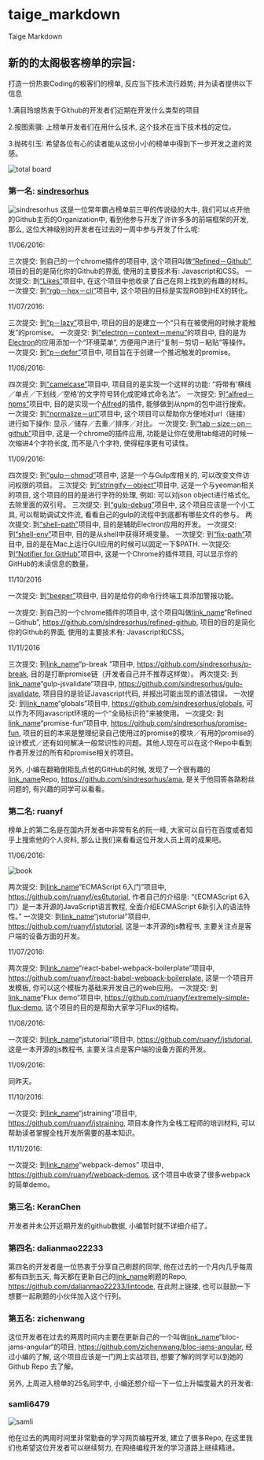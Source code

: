 # taige_markdown
Taige Markdown

## 新的的太阁极客榜单的宗旨:
打造一份热衷Coding的极客们的榜单, 反应当下技术流行趋势, 并为读者提供以下信息

1.满目玲琅热衷于Github的开发者们近期在开发什么类型的项目

2.按图索骥: 上榜单开发者们在用什么技术, 这个技术在当下技术栈的定位。

3.抛砖引玉: 希望各位有心的读者能从这份小小的榜单中得到下一步开发之道的灵感。

![total board](taige_image/img/1total.png)

### 第一名: [sindresorhus](url)
![sindresorhus](taige_image/img/2sindresorhus.png)
这是一位常年霸占榜单前三甲的传说级的大牛, 我们可以点开他的Github主页的Organization中, 看到他参与开发了许许多多的前端框架的开发, 那么, 这位大神级别的开发者在过去的一周中参与开发了什么呢:

11/06/2016:

三次提交: 到自己的一个chrome插件的项目中, 这个项目叫做[“Refined－Github”](https://github.com/sindresorhus/refined-github), 项目的目的是简化你的Github的界面, 使用的主要技术有: Javascript和CSS。
一次提交: 到[“Likes”](https://github.com/sindresorhus/likes)项目中, 在这个项目中他收录了自己在网上找到的有趣的材料。
一次提交: 到[“rgb－hex－cli”](https://github.com/sindresorhus/rgb-hex-cli)项目中, 这个项目的目标是实现RGB到HEX的转化。

11/07/2016:

三次提交: 到[“p－lazy”](https://github.com/sindresorhus/p-lazy)项目中,
项目的目的是建立一个“只有在被使用的时候才能触发”的promise。
一次提交: 到[“electron－context－menu”](https://github.com/sindresorhus/electron-context-menu)的项目中,  目的是为[Electron](http://electron.atom.io/)的应用添加一个“环境菜单”, 方便用户进行“复制－剪切－粘贴”等操作。
一次提交: 到[“p－defer”](https://github.com/sindresorhus/p-defer)项目中, 项目旨在于创建一个推迟触发的promise。

11/08/2016:

四次提交: 到[“camelcase”](https://github.com/sindresorhus/camelcase)项目中,  项目目的是实现一个这样的功能: “将带有‘横线／单点／下划线／空格’的文字符号转化成驼峰式命名法”。
一次提交: 到[“alfred－npms”](https://github.com/sindresorhus/alfred-npms)项目中,  目的是实现一个[Alfred](https://www.alfredapp.com/)的插件, 能够做到从npm的包中进行搜索。
一次提交: 到[“normalize－url”](https://github.com/sindresorhus/normalize-url)项目中, 这个项目可以帮助你方便地对url（链接）进行如下操作: 显示／储存／去重／排序／对比。
一次提交: 到[“tab－size－on－github”](https://github.com/sindresorhus/tab-size-on-github)项目中,  这是一个chrome的插件应用, 功能是让你在使用tab缩进的时候一次缩进4个字符长度, 而不是八个字符, 使得程序更有可读性。

11/09/2016:

四次提交: 到[“gulp－chmod”](https://github.com/sindresorhus/gulp-chmod)项目中,  这是一个与Gulp库相关的, 可以改变文件访问权限的项目。
三次提交: 到[“stringify－object”](https://github.com/yeoman/stringify-object)项目中, 这是一个与yeoman相关的项目, 这个项目的目的是进行字符的处理, 例如: 可以对json object进行格式化, 去除里面的双引号。
三次提交: 到[“gulp-debug”](https://github.com/sindresorhus/gulp-debug)项目中, 这个项目应该是一个小工具, 可以帮助调试文件流, 看看自己的gulp的流程中到底都有哪些文件的参与。
两次提交: 到[“shell-path”](https://github.com/sindresorhus/shell-path)项目中, 目的是辅助Electron应用的开发。
一次提交: 到[“shell-env”](https://github.com/sindresorhus/shell-env)项目中,  目的是从shell中获得环境变量。
一次提交: 到[“fix-path”](https://github.com/sindresorhus/fix-path)项目中,  目的是在Mac上运行GUI应用的时候可以固定一下$PATH.
一次提交: 到[“Notifier for GitHub”](https://github.com/sindresorhus/notifier-for-github-chrome)项目中,  这是一个Chrome的插件项目, 可以显示你的GitHub的未读信息的数量。

11/10/2016

一次提交: 到[“beeper”](https://github.com/sindresorhus/beeper)项目中, 目的是给你的命令行终端工具添加警报功能。

一次提交: 到自己的一个chrome插件的项目中, 这个项目叫做[link_name](url)“Refined－Github”,  https://github.com/sindresorhus/refined-github,  项目的目的是简化你的Github的界面, 使用的主要技术有: Javascript和CSS。

11/11/2016

三次提交: 到[link_name](url)“p-break ”项目中, https://github.com/sindresorhus/p-break, 目的是打断promise链（开发者自己并不推荐这样做）。
两次提交: 到[link_name](url)“gulp-jsvalidate”项目中, https://github.com/sindresorhus/gulp-jsvalidate,  项目目的是验证Javascript代码, 并报出可能出现的语法错误。
一次提交: 到[link_name](url)“globals”项目中, https://github.com/sindresorhus/globals,  可以作为不同javascript环境的一个“全局标识符”来被使用。
一次提交: 到[link_name](url)“promise-fun”项目中, https://github.com/sindresorhus/promise-fun,
项目的目的本来是整理纪录自己使用过的promise的模块／有用的promise的设计模式／还有如何解决一般常识性的问题。其他人现在可以在这个Repo中看到作者开发过的所有和promise相关的项目。

另外, 小编在翻箱倒柜乱点他的GitHub的时候, 发现了一个很有趣的[link_name](url)Repo, https://github.com/sindresorhus/ama,  是关于他回答各路粉丝问题的, 有兴趣的同学可以看看。

### 第二名: ruanyf
榜单上的第二名是在国内开发者中非常有名的阮一峰, 大家可以自行在百度或者知乎上搜索他的个人资料, 那么让我们来看看这位开发人员上周的成果吧。

11/06/2016:

![book](taige_image/img/3book.png)

两次提交: 到[link_name](url)“ECMAScript 6入门”项目中, https://github.com/ruanyf/es6tutorial,  作者自己的介绍是: “《ECMAScript 6入门》是一本开源的JavaScript语言教程, 全面介绍ECMAScript 6新引入的语法特性。”
一次提交: 到[link_name](url)“jstutorial”项目中, https://github.com/ruanyf/jstutorial, 这是一本开源的js教程书, 主要关注点是客户端的设备方面的开发。

11/07/2016:

两次提交: 到[link_name](url)“react-babel-webpack-boilerplate”项目中, https://github.com/ruanyf/react-babel-webpack-boilerplate, 这是一个项目开发模板, 你可以这个模板为基础来开发自己的web应用。
一次提交: 到[link_name](url)“Flux demo”项目中, https://github.com/ruanyf/extremely-simple-flux-demo,  这个项目的目的是帮助大家学习Flux的结构。

11/08/2016:

一次提交: 到[link_name](url)“jstutorial”项目中, https://github.com/ruanyf/jstutorial, 这是一本开源的js教程书, 主要关注点是客户端的设备方面的开发。


11/09/2016:

同昨天。

11/10/2016:

一次提交: 到[link_name](url)“jstraining”项目中,  https://github.com/ruanyf/jstraining, 项目本身作为全栈工程师的培训材料, 可以帮助读者掌握全栈开发所需要的基本知识。

11/11/2016:

一次提交: 到[link_name](url)“webpack-demos” 项目中, https://github.com/ruanyf/webpack-demos, 这个项目中收录了很多webpack的简单demo。


### 第三名: KeranChen

开发者并未公开近期开发的github数据, 小编暂时就不详细介绍了。

### 第四名: dalianmao22233

第四名的开发者是一位热衷于分享自己刷题的同学, 他在过去的一个月内几乎每周都有四到五天, 每天都在更新自己的[link_name](url)刷题的Repo, https://github.com/dalianmao22233/lintcode,  在此附上链接, 也可以鼓励一下想要一起刷题的小伙伴加入这个行列。

### 第五名: zichenwang

这位开发者在过去的两周时间内主要在更新自己的一个叫做[link_name](url)“bloc-jams-angular“的项目, https://github.com/zichenwang/bloc-jams-angular, 经过小编的了解, 这个项目应该是一门网上实战项目, 想要了解的同学可以到她的Github Repo 去了解。

另外, 上周进入榜单的25名同学中, 小编还想介绍一下一位上升幅度最大的开发者:

### samli6479

![samli](taige_image/img/4samli.png)

他在过去的两周时间里非常勤奋的学习网页编程开发, 建立了很多Repo, 在这里我们也希望这位开发者可以继续努力, 在网络编程开发的学习道路上继续精进。
